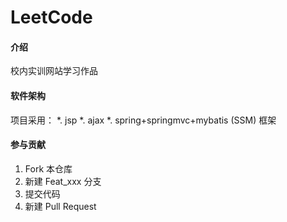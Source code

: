 # LeetCode

#### 介绍
校内实训网站学习作品

#### 软件架构
项目采用：
*. jsp
*. ajax
*. spring+springmvc+mybatis (SSM) 框架

#### 参与贡献

1. Fork 本仓库
2. 新建 Feat_xxx 分支
3. 提交代码
4. 新建 Pull Request

